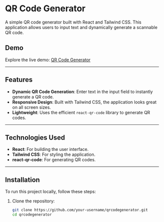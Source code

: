 # QR Code Generator

A simple QR code generator built with React and Tailwind CSS. This application allows users to input text and dynamically generate a scannable QR code.

## Demo

Explore the live demo: [QR Code Generator](https://qrcodegenerator.github.io/)

---

## Features

- **Dynamic QR Code Generation**: Enter text in the input field to instantly generate a QR code.
- **Responsive Design**: Built with Tailwind CSS, the application looks great on all screen sizes.
- **Lightweight**: Uses the efficient `react-qr-code` library to generate QR codes.

---

## Technologies Used

- **React**: For building the user interface.
- **Tailwind CSS**: For styling the application.
- **react-qr-code**: For generating QR codes.

---

## Installation

To run this project locally, follow these steps:

1. Clone the repository:
   ```bash
   git clone https://github.com/your-username/qrcodegenerator.git
   cd qrcodegenerator
